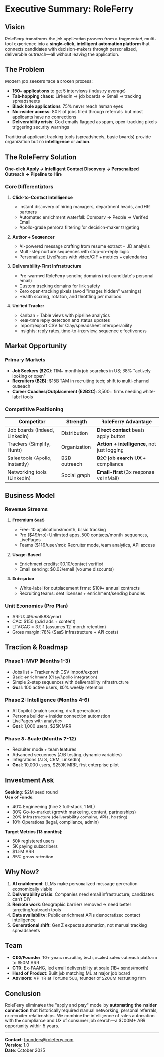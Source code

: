 # Executive Summary: RoleFerry

## Vision
RoleFerry transforms the job application process from a fragmented, multi-tool experience into a **single-click, intelligent automation platform** that connects candidates with decision-makers through personalized, deliverable outreach—all without leaving the application.

## The Problem
Modern job seekers face a broken process:
- **150+ applications** to get 5 interviews (industry average)
- **Tab-hopping chaos**: LinkedIn → job boards → Gmail → tracking spreadsheets
- **Black hole applications**: 75% never reach human eyes
- **No insider access**: 80% of jobs filled through referrals, but most applicants have no connections
- **Deliverability crisis**: Cold emails flagged as spam, open-tracking pixels triggering security warnings

Traditional applicant tracking tools (spreadsheets, basic boards) provide organization but no **intelligence** or **action**.

## The RoleFerry Solution
**One-click Apply → Intelligent Contact Discovery → Personalized Outreach → Pipeline to Hire**

### Core Differentiators
1. **Click-to-Contact Intelligence**
   - Instant discovery of hiring managers, department heads, and HR partners
   - Automated enrichment waterfall: Company → People → Verified Email
   - Apollo-grade persona filtering for decision-maker targeting

2. **Author + Sequencer**
   - AI-powered message crafting from resume extract + JD analysis
   - Multi-step nurture sequences with stop-on-reply logic
   - Personalized LivePages with video/GIF + metrics + calendaring

3. **Deliverability-First Infrastructure**
   - Pre-warmed RoleFerry sending domains (not candidate's personal email)
   - Custom tracking domains for link safety
   - Zero open-tracking pixels (avoid "images hidden" warnings)
   - Health scoring, rotation, and throttling per mailbox

4. **Unified Tracker**
   - Kanban + Table views with pipeline analytics
   - Real-time reply detection and status updates
   - Import/export CSV for Clay/spreadsheet interoperability
   - Insights: reply rates, time-to-interview, sequence effectiveness

## Market Opportunity

### Primary Markets
- **Job Seekers (B2C)**: 11M+ monthly job searches in US; 68% "actively looking or open"
- **Recruiters (B2B)**: $15B TAM in recruiting tech; shift to multi-channel outreach
- **Career Coaches/Outplacement (B2B2C)**: 3,500+ firms needing white-label tools

### Competitive Positioning
| Competitor | Strength | RoleFerry Advantage |
|-----------|----------|---------------------|
| Job boards (Indeed, LinkedIn) | Distribution | **Direct contact** beats apply button |
| Trackers (Simplify, Huntr) | Organization | **Action + intelligence**, not just logging |
| Sales tools (Apollo, Instantly) | B2B outreach | **B2C job search UX** + compliance |
| Networking tools (LinkedIn) | Social graph | **Email-first** (3x response vs InMail) |

## Business Model

### Revenue Streams
1. **Freemium SaaS**
   - Free: 10 applications/month, basic tracking
   - Pro ($49/mo): Unlimited apps, 500 contacts/month, sequences, LivePages
   - Teams ($149/user/mo): Recruiter mode, team analytics, API access

2. **Usage-Based**
   - Enrichment credits: $0.10/contact verified
   - Email sending: $0.02/email (volume discounts)

3. **Enterprise**
   - White-label for outplacement firms: $10K+ annual contracts
   - Recruiting teams: seat licenses + enrichment/sending bundles

### Unit Economics (Pro Plan)
- ARPU: $49/mo ($588/year)
- CAC: $150 (paid ads + content)
- LTV:CAC = 3.9:1 (assumes 12-month retention)
- Gross margin: 78% (SaaS infrastructure + API costs)

## Traction & Roadmap

### Phase 1: MVP (Months 1-3)
- Jobs list + Tracker with CSV import/export
- Basic enrichment (Clay/Apollo integration)
- Simple 2-step sequences with deliverability infrastructure
- **Goal**: 100 active users, 80% weekly retention

### Phase 2: Intelligence (Months 4-6)
- AI Copilot (match scoring, draft generation)
- Persona builder + insider connection automation
- LivePages with analytics
- **Goal**: 1,000 users, $25K MRR

### Phase 3: Scale (Months 7-12)
- Recruiter mode + team features
- Advanced sequences (A/B testing, dynamic variables)
- Integrations (ATS, CRM, LinkedIn)
- **Goal**: 10,000 users, $250K MRR, first enterprise pilot

## Investment Ask
**Seeking**: $2M seed round  
**Use of Funds**:
- 40% Engineering (hire 3 full-stack, 1 ML)
- 30% Go-to-market (growth marketing, content, partnerships)
- 20% Infrastructure (deliverability domains, APIs, hosting)
- 10% Operations (legal, compliance, admin)

**Target Metrics (18 months)**:
- 50K registered users
- 5K paying subscribers
- $1.5M ARR
- 85% gross retention

## Why Now?
1. **AI enablement**: LLMs make personalized message generation economically viable
2. **Deliverability crisis**: Companies need email infrastructure; candidates can't DIY
3. **Remote work**: Geographic barriers removed → need better targeting/outreach tools
4. **Data availability**: Public enrichment APIs democratized contact intelligence
5. **Generational shift**: Gen Z expects automation, not manual tracking spreadsheets

## Team
- **CEO/Founder**: 10+ years recruiting tech, scaled sales outreach platform to $50M ARR
- **CTO**: Ex-FAANG, led email deliverability at scale (1B+ sends/month)
- **Head of Product**: Built job matching ML at major job board
- **Advisors**: VP HR at Fortune 500, founder of $200M recruiting firm

## Conclusion
RoleFerry eliminates the "apply and pray" model by **automating the insider connection** that historically required manual networking, personal referrals, or recruiter relationships. We combine the intelligence of sales automation with the compliance and UX of consumer job search—a $200M+ ARR opportunity within 5 years.

---
**Contact**: founders@roleferry.com  
**Version**: 1.0  
**Date**: October 2025

